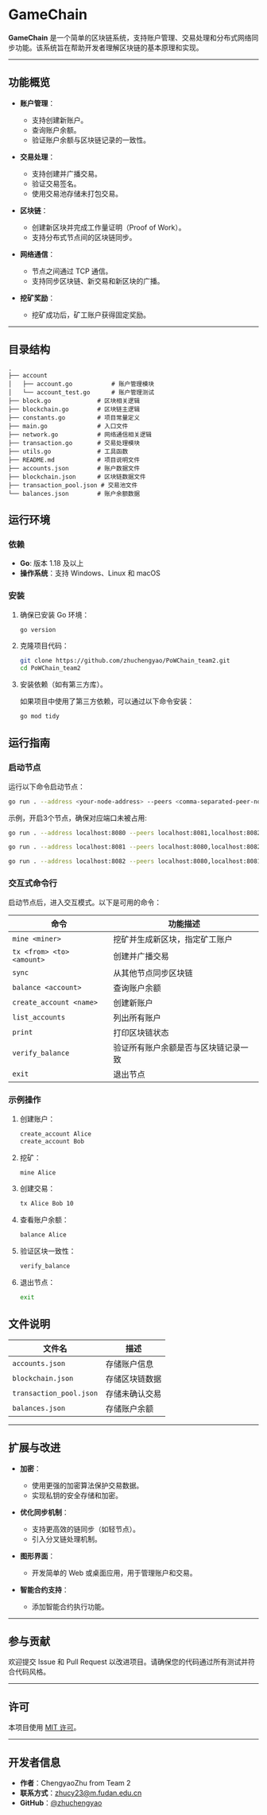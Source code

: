 # **GameChain**

**GameChain** 是一个简单的区块链系统，支持账户管理、交易处理和分布式网络同步功能。该系统旨在帮助开发者理解区块链的基本原理和实现。

---

## **功能概览**

- **账户管理**：
  - 支持创建新账户。
  - 查询账户余额。
  - 验证账户余额与区块链记录的一致性。

- **交易处理**：
  - 支持创建并广播交易。
  - 验证交易签名。
  - 使用交易池存储未打包交易。

- **区块链**：
  - 创建新区块并完成工作量证明（Proof of Work）。
  - 支持分布式节点间的区块链同步。

- **网络通信**：
  - 节点之间通过 TCP 通信。
  - 支持同步区块链、新交易和新区块的广播。

- **挖矿奖励**：
  - 挖矿成功后，矿工账户获得固定奖励。

---

## **目录结构**

```plaintext
.
├── account
│   ├── account.go           # 账户管理模块
│   └── account_test.go      # 账户管理测试
├── block.go             # 区块相关逻辑
├── blockchain.go        # 区块链主逻辑
├── constants.go         # 项目常量定义
├── main.go              # 入口文件
├── network.go           # 网络通信相关逻辑
├── transaction.go       # 交易处理模块
├── utils.go             # 工具函数
├── README.md            # 项目说明文件
├── accounts.json        # 账户数据文件
├── blockchain.json      # 区块链数据文件
├── transaction_pool.json # 交易池文件
└── balances.json        # 账户余额数据
```

## **运行环境**

### **依赖**

- **Go**: 版本 1.18 及以上
- **操作系统**：支持 Windows、Linux 和 macOS

### **安装**

1. 确保已安装 Go 环境：
   ```bash
   go version

2. 克隆项目代码：
   ```bash
   git clone https://github.com/zhuchengyao/PoWChain_team2.git
   cd PoWChain_team2
   ```

3. 安装依赖（如有第三方库）。

   如果项目中使用了第三方依赖，可以通过以下命令安装：
   ```bash
   go mod tidy
   ```
## **运行指南**

### **启动节点**

运行以下命令启动节点：
```bash
go run . --address <your-node-address> --peers <comma-separated-peer-nodes>
```

示例，开启3个节点，确保对应端口未被占用:
```bash
go run . --address localhost:8080 --peers localhost:8081,localhost:8082

go run . --address localhost:8081 --peers localhost:8080,localhost:8082

go run . --address localhost:8082 --peers localhost:8080,localhost:8081
```

### **交互式命令行**

启动节点后，进入交互模式。以下是可用的命令：

| 命令                | 功能描述                                              |
|---------------------|-----------------------------------------------------|
| `mine <miner>`      | 挖矿并生成新区块，指定矿工账户                      |
| `tx <from> <to> <amount>` | 创建并广播交易                                   |
| `sync`              | 从其他节点同步区块链                                |
| `balance <account>` | 查询账户余额                                        |
| `create_account <name>` | 创建新账户                                       |
| `list_accounts`     | 列出所有账户                                        |
| `print`             | 打印区块链状态                                      |
| `verify_balance`    | 验证所有账户余额是否与区块链记录一致                |
| `exit`              | 退出节点                                            |

### **示例操作**

1. 创建账户：
   ```bash
   create_account Alice
   create_account Bob
   ```

2. 挖矿：
   ```bash
   mine Alice
   ```

3. 创建交易：
   ```bash
   tx Alice Bob 10
   ```

4. 查看账户余额：
   ```bash
   balance Alice
   ```

5. 验证区块一致性：
   ```bash
   verify_balance
   ```

6. 退出节点：
   ```bash
   exit
   ```

## **文件说明**

| 文件名                  | 描述                                   |
|-------------------------|----------------------------------------|
| `accounts.json`         | 存储账户信息                         |
| `blockchain.json`       | 存储区块链数据                       |
| `transaction_pool.json` | 存储未确认交易                       |
| `balances.json`         | 存储账户余额                         |

---

## **扩展与改进**

- **加密**：
  - 使用更强的加密算法保护交易数据。
  - 实现私钥的安全存储和加密。

- **优化同步机制**：
  - 支持更高效的链同步（如轻节点）。
  - 引入分叉链处理机制。

- **图形界面**：
  - 开发简单的 Web 或桌面应用，用于管理账户和交易。

- **智能合约支持**：
  - 添加智能合约执行功能。

---

## **参与贡献**

欢迎提交 Issue 和 Pull Request 以改进项目。请确保您的代码通过所有测试并符合代码风格。

---

## **许可**

本项目使用 [MIT 许可](LICENSE)。

---

## **开发者信息**

- **作者**：ChengyaoZhu from Team 2  
- **联系方式**：zhucy23@m.fudan.edu.cn  
- **GitHub**：[@zhuchengyao](https://github.com/zhuchengyao)